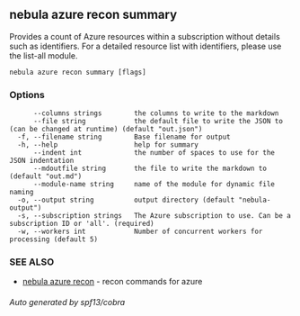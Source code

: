 ## nebula azure recon summary

Provides a count of Azure resources within a subscription without details such as identifiers. For a detailed resource list with identifiers, please use the list-all module.

```
nebula azure recon summary [flags]
```

### Options

```
      --columns strings        the columns to write to the markdown
      --file string            the default file to write the JSON to (can be changed at runtime) (default "out.json")
  -f, --filename string        Base filename for output
  -h, --help                   help for summary
      --indent int             the number of spaces to use for the JSON indentation
      --mdoutfile string       the file to write the markdown to (default "out.md")
      --module-name string     name of the module for dynamic file naming
  -o, --output string          output directory (default "nebula-output")
  -s, --subscription strings   The Azure subscription to use. Can be a subscription ID or 'all'. (required)
  -w, --workers int            Number of concurrent workers for processing (default 5)
```

### SEE ALSO

* [nebula azure recon](nebula_azure_recon.md)	 - recon commands for azure

###### Auto generated by spf13/cobra
